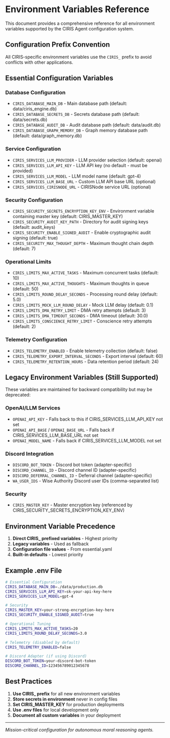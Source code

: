 # Environment Variables Reference

This document provides a comprehensive reference for all environment variables supported by the CIRIS Agent configuration system.

## Configuration Prefix Convention

All CIRIS-specific environment variables use the `CIRIS_` prefix to avoid conflicts with other applications.

## Essential Configuration Variables

### Database Configuration
- `CIRIS_DATABASE_MAIN_DB` - Main database path (default: data/ciris_engine.db)
- `CIRIS_DATABASE_SECRETS_DB` - Secrets database path (default: data/secrets.db)
- `CIRIS_DATABASE_AUDIT_DB` - Audit database path (default: data/audit.db)
- `CIRIS_DATABASE_GRAPH_MEMORY_DB` - Graph memory database path (default: data/graph_memory.db)

### Service Configuration
- `CIRIS_SERVICES_LLM_PROVIDER` - LLM provider selection (default: openai)
- `CIRIS_SERVICES_LLM_API_KEY` - LLM API key (no default - must be provided)
- `CIRIS_SERVICES_LLM_MODEL` - LLM model name (default: gpt-4)
- `CIRIS_SERVICES_LLM_BASE_URL` - Custom LLM API base URL (optional)
- `CIRIS_SERVICES_CIRISNODE_URL` - CIRISNode service URL (optional)

### Security Configuration
- `CIRIS_SECURITY_SECRETS_ENCRYPTION_KEY_ENV` - Environment variable containing master key (default: CIRIS_MASTER_KEY)
- `CIRIS_SECURITY_AUDIT_KEY_PATH` - Directory for audit signing keys (default: audit_keys)
- `CIRIS_SECURITY_ENABLE_SIGNED_AUDIT` - Enable cryptographic audit signing (default: true)
- `CIRIS_SECURITY_MAX_THOUGHT_DEPTH` - Maximum thought chain depth (default: 7)

### Operational Limits
- `CIRIS_LIMITS_MAX_ACTIVE_TASKS` - Maximum concurrent tasks (default: 10)
- `CIRIS_LIMITS_MAX_ACTIVE_THOUGHTS` - Maximum thoughts in queue (default: 50)
- `CIRIS_LIMITS_ROUND_DELAY_SECONDS` - Processing round delay (default: 5.0)
- `CIRIS_LIMITS_MOCK_LLM_ROUND_DELAY` - Mock LLM delay (default: 0.1)
- `CIRIS_LIMITS_DMA_RETRY_LIMIT` - DMA retry attempts (default: 3)
- `CIRIS_LIMITS_DMA_TIMEOUT_SECONDS` - DMA timeout (default: 30.0)
- `CIRIS_LIMITS_CONSCIENCE_RETRY_LIMIT` - Conscience retry attempts (default: 2)

### Telemetry Configuration
- `CIRIS_TELEMETRY_ENABLED` - Enable telemetry collection (default: false)
- `CIRIS_TELEMETRY_EXPORT_INTERVAL_SECONDS` - Export interval (default: 60)
- `CIRIS_TELEMETRY_RETENTION_HOURS` - Data retention period (default: 24)

## Legacy Environment Variables (Still Supported)

These variables are maintained for backward compatibility but may be deprecated:

### OpenAI/LLM Services
- `OPENAI_API_KEY` - Falls back to this if CIRIS_SERVICES_LLM_API_KEY not set
- `OPENAI_API_BASE` / `OPENAI_BASE_URL` - Falls back if CIRIS_SERVICES_LLM_BASE_URL not set
- `OPENAI_MODEL_NAME` - Falls back if CIRIS_SERVICES_LLM_MODEL not set

### Discord Integration
- `DISCORD_BOT_TOKEN` - Discord bot token (adapter-specific)
- `DISCORD_CHANNEL_ID` - Discord channel ID (adapter-specific)
- `DISCORD_DEFERRAL_CHANNEL_ID` - Deferral channel (adapter-specific)
- `WA_USER_IDS` - Wise Authority Discord user IDs (comma-separated list)

### Security
- `CIRIS_MASTER_KEY` - Master encryption key (referenced by CIRIS_SECURITY_SECRETS_ENCRYPTION_KEY_ENV)

## Environment Variable Precedence

1. **Direct CIRIS_ prefixed variables** - Highest priority
2. **Legacy variables** - Used as fallback
3. **Configuration file values** - From essential.yaml
4. **Built-in defaults** - Lowest priority

## Example .env File

```bash
# Essential Configuration
CIRIS_DATABASE_MAIN_DB=./data/production.db
CIRIS_SERVICES_LLM_API_KEY=sk-your-api-key-here
CIRIS_SERVICES_LLM_MODEL=gpt-4

# Security
CIRIS_MASTER_KEY=your-strong-encryption-key-here
CIRIS_SECURITY_ENABLE_SIGNED_AUDIT=true

# Operational Tuning
CIRIS_LIMITS_MAX_ACTIVE_TASKS=20
CIRIS_LIMITS_ROUND_DELAY_SECONDS=3.0

# Telemetry (disabled by default)
CIRIS_TELEMETRY_ENABLED=false

# Discord Adapter (if using Discord)
DISCORD_BOT_TOKEN=your-discord-bot-token
DISCORD_CHANNEL_ID=123456789012345678
```

## Best Practices

1. **Use CIRIS_ prefix** for all new environment variables
2. **Store secrets in environment** never in config files
3. **Set CIRIS_MASTER_KEY** for production deployments
4. **Use .env files** for local development only
5. **Document all custom variables** in your deployment

---

*Mission-critical configuration for autonomous moral reasoning agents.*
